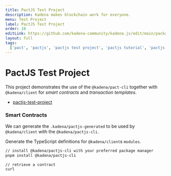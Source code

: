 ```yaml
---
title: PactJS Test Project
description: Kadena makes blockchain work for everyone.
menu: Test Project
label: PactJS Test Project
order: 10
editLink: https://github.com/kadena-community/kadena.js/edit/main/packages/libs/pactjs-test-project/README.md
layout: full
tags:
  ['pact', 'pactjs', 'pactjs test project', 'pactjs tutorial', 'pactjs example']
---
```


# PactJS Test Project

This project demonstrates the use of the `@kadena/pact-cli` together with
`@kadena/client` for _smart contracts_ and _transaction templates_.

- [pactjs-test-project ](/docs/pact/pactjs-test-project/)

### Smart Contracts

We can generate the `.kadena/pactjs-generated` to be used by `@kadena/client`
with the `@kadena/pactjs-cli`.

Generate the TypeScript definitions for `@kadena/client`s `modules`.

```sh
// install @kadena/pactjs-cli with your preferred package manager
pnpm install @kadena/pactjs-cli

// retrieve a contract
curl
```

[1]: #pactjs-test-project

